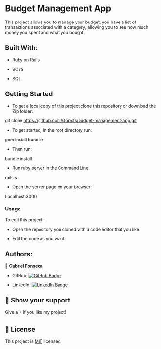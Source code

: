 # Budget Management App

This project allows you to manage your budget: you have a list of transactions associated with a category, allowing you to see how much money you spent and what you bought.

  

## Built With: 

- Ruby on Rails 

- SCSS 

- SQL  

 

## Getting Started 

- To get a local copy of this project clone this repository or download the Zip folder: 

git clone https://github.com/Gopxfs/budget-management-app.git 

  

- To get started, In the root directory run: 

gem install bundler 

  

- Then run: 

bundle install 

  

- Run ruby server in the Command Line: 

rails s 

  

- Open the server page on your browser: 

Localhost:3000 
 

### Usage 

To edit this project: 

  

- Open the repository you cloned with a code editor that you like. 

  

- Edit the code as you want. 

  

## Authors: 

👤 **Gabriel Fonseca** 

  

- GitHub: [![GitHub Badge](https://img.shields.io/badge/-Gopxfs-white?logo=GitHub&logoColor=181717&style=plastic)](https://github.com/Gopxfs) 

  

- LinkedIn: [![LinkedIn Badge](https://img.shields.io/badge/-GabrielFonseca-white?logo=LinkedIn&logoColor=1DA1F2&style=plastic)](https://www.linkedin.com/in/gabriel-fonseca-sales/) 

  

## :star2: Show your support 

  

Give a :star: if you like my project! 

  

## :pencil: License 

  

This project is [MIT](https://github.com/Gopxfs/budget-management-app/blob/main/LICENSE) licensed. 

